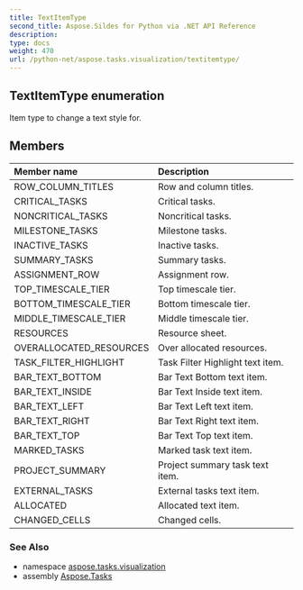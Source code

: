 ```yaml
---
title: TextItemType
second_title: Aspose.Sildes for Python via .NET API Reference
description: 
type: docs
weight: 470
url: /python-net/aspose.tasks.visualization/textitemtype/
---
```


## TextItemType enumeration

Item type to change a text style for.

## Members
| Member name | Description |
| :- | :- |
|ROW_COLUMN_TITLES|Row and column titles.|
|CRITICAL_TASKS|Critical tasks.|
|NONCRITICAL_TASKS|Noncritical tasks.|
|MILESTONE_TASKS|Milestone tasks.|
|INACTIVE_TASKS|Inactive tasks.|
|SUMMARY_TASKS|Summary tasks.|
|ASSIGNMENT_ROW|Assignment row.|
|TOP_TIMESCALE_TIER|Top timescale tier.|
|BOTTOM_TIMESCALE_TIER|Bottom timescale tier.|
|MIDDLE_TIMESCALE_TIER|Middle timescale tier.|
|RESOURCES|Resource sheet.|
|OVERALLOCATED_RESOURCES|Over allocated resources.|
|TASK_FILTER_HIGHLIGHT|Task Filter Highlight text item.|
|BAR_TEXT_BOTTOM|Bar Text Bottom text item.|
|BAR_TEXT_INSIDE|Bar Text Inside text item.|
|BAR_TEXT_LEFT|Bar Text Left text item.|
|BAR_TEXT_RIGHT|Bar Text Right text item.|
|BAR_TEXT_TOP|Bar Text Top text item.|
|MARKED_TASKS|Marked task text item.|
|PROJECT_SUMMARY|Project summary task text item.|
|EXTERNAL_TASKS|External tasks text item.|
|ALLOCATED|Allocated text item.|
|CHANGED_CELLS|Changed cells.|

### See Also

* namespace [aspose.tasks.visualization](/tasks/python-net/aspose.tasks.visualization/)
* assembly [Aspose.Tasks](/tasks/python-net/)

